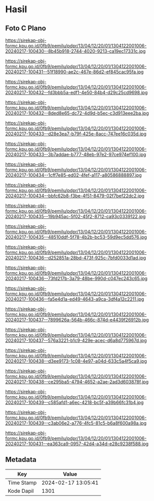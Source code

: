 # Hasil

## Foto C Plano

https://sirekap-obj-formc.kpu.go.id/0fb9/pemilu/pdpr/13/04/12/20/01/1304122001006-20240217-100430--8b45b918-2744-4020-9213-ca19ec17331c.jpg

https://sirekap-obj-formc.kpu.go.id/0fb9/pemilu/pdpr/13/04/12/20/01/1304122001006-20240217-100431--51f18990-ae2c-467e-86d2-ef845cac95fa.jpg

https://sirekap-obj-formc.kpu.go.id/0fb9/pemilu/pdpr/13/04/12/20/01/1304122001006-20240217-100432--fd3bbb5a-edf1-4e50-84b4-d29c25cd9698.jpg

https://sirekap-obj-formc.kpu.go.id/0fb9/pemilu/pdpr/13/04/12/20/01/1304122001006-20240217-100432--8ded8e65-dc72-4d9d-b5ec-c3d913eee2ba.jpg

https://sirekap-obj-formc.kpu.go.id/0fb9/pemilu/pdpr/13/04/12/20/01/1304122001006-20240217-100433--d28e3ea7-b79f-425e-8acc-747ee16c035d.jpg

https://sirekap-obj-formc.kpu.go.id/0fb9/pemilu/pdpr/13/04/12/20/01/1304122001006-20240217-100433--3b7addae-b777-48eb-97e2-97ce974ef100.jpg

https://sirekap-obj-formc.kpu.go.id/0fb9/pemilu/pdpr/13/04/12/20/01/1304122001006-20240217-100434--1cff7e85-ed02-4fef-a117-a80586888897.jpg

https://sirekap-obj-formc.kpu.go.id/0fb9/pemilu/pdpr/13/04/12/20/01/1304122001006-20240217-100434--bbfc62b8-f3be-4f51-8479-02f7bef22dc2.jpg

https://sirekap-obj-formc.kpu.go.id/0fb9/pemilu/pdpr/13/04/12/20/01/1304122001006-20240217-100435--19b945ac-5f02-45f2-8712-ca93c0339122.jpg

https://sirekap-obj-formc.kpu.go.id/0fb9/pemilu/pdpr/13/04/12/20/01/1304122001006-20240217-100435--48510ddf-5f78-4b2b-bc53-59d9ec5dd576.jpg

https://sirekap-obj-formc.kpu.go.id/0fb9/pemilu/pdpr/13/04/12/20/01/1304122001006-20240217-100436--d252851a-28bd-473f-925c-7bfd0033d1ad.jpg

https://sirekap-obj-formc.kpu.go.id/0fb9/pemilu/pdpr/13/04/12/20/01/1304122001006-20240217-100436--73fd217b-3a79-48be-990d-c047ec243c65.jpg

https://sirekap-obj-formc.kpu.go.id/0fb9/pemilu/pdpr/13/04/12/20/01/1304122001006-20240217-100436--fa5e4d1a-ed49-4643-a9ca-3df4a12c2211.jpg

https://sirekap-obj-formc.kpu.go.id/0fb9/pemilu/pdpr/13/04/12/20/01/1304122001006-20240217-100437--7899626a-564b-466c-874d-e4439f26912b.jpg

https://sirekap-obj-formc.kpu.go.id/0fb9/pemilu/pdpr/13/04/12/20/01/1304122001006-20240217-100437--576a3221-b1c9-429e-acec-d6a8d775967d.jpg

https://sirekap-obj-formc.kpu.go.id/0fb9/pemilu/pdpr/13/04/12/20/01/1304122001006-20240217-100438--d3ee9173-1c08-4e97-a04d-633c5a4f5ca9.jpg

https://sirekap-obj-formc.kpu.go.id/0fb9/pemilu/pdpr/13/04/12/20/01/1304122001006-20240217-100438--ce295ba5-4794-4652-a2ae-2ad3d603878f.jpg

https://sirekap-obj-formc.kpu.go.id/0fb9/pemilu/pdpr/13/04/12/20/01/1304122001006-20240217-100439--c585afd1-a6ec-4218-bc5f-a39b66fc31b4.jpg

https://sirekap-obj-formc.kpu.go.id/0fb9/pemilu/pdpr/13/04/12/20/01/1304122001006-20240217-100439--c3ab06e2-a776-4fc5-81c5-b6a8f600a98a.jpg

https://sirekap-obj-formc.kpu.go.id/0fb9/pemilu/pdpr/13/04/12/20/01/1304122001006-20240217-100431--ea363ca9-0957-42d4-a34d-e28c9238f588.jpg


## Metadata

| Key        | Value               |
| ---------- | ------------------- |
| Time Stamp | 2024-02-17 13:05:41 |
| Kode Dapil | 1301                |



